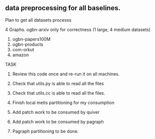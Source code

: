 ## data preprocessing for all baselines.
Plan to get all datasets processs


4 Graphs.
ogbn-arxiv only for correctness
(1 large, 4 medium datasets)
1. ogbn-papers100M
2. ogbn-products
3. com-orkut
4. amazon

TASK
1. Review this code once and re-run it on all machines.
2. Check that utils.py is able to read all the files
3. Check that utils.cc is able to read all the files.

22. Finish local metis partitioning for my consumption
3. Add patch work to be consumed by quiver
4. Add patch work to be consumed by pagraph
5. Pagraph partitioning to be done.
